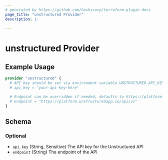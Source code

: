 ```yaml
---
# generated by https://github.com/hashicorp/terraform-plugin-docs
page_title: "unstructured Provider"
description: |-
  
---
```


# unstructured Provider



## Example Usage

```terraform
provider "unstructured" {
  # API key should be set via environment variable UNSTRUCTURED_API_KEY
  # api_key = "your-api-key-here"

  # Endpoint can be overridden if needed, defaults to https://platform.unstructuredapp.io/api/v1
  # endpoint = "https://platform.unstructuredapp.io/api/v1"
}
```

<!-- schema generated by tfplugindocs -->
## Schema

### Optional

- `api_key` (String, Sensitive) The API key for the Unstructured API
- `endpoint` (String) The endpoint of the API
